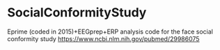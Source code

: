 # SocialConformityStudy
Eprime (coded in 2015)+EEGprep+ERP analysis code for the face social conformity study
https://www.ncbi.nlm.nih.gov/pubmed/29986075
